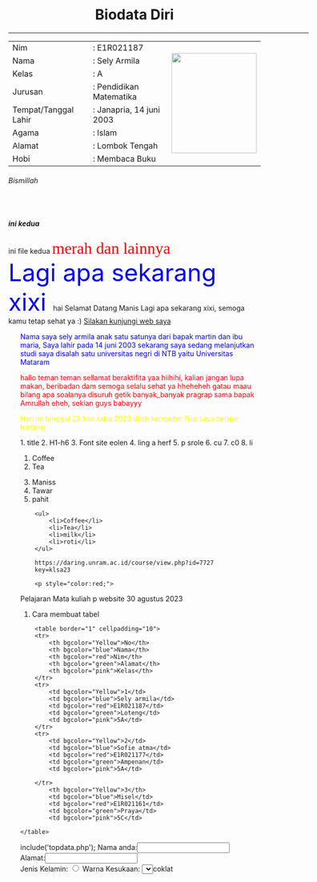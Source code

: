 <!DOCTYPE html>
<html lang="en">
<head>
    <meta charset="UTF-8">
    <meta name="viewport" content="width=device-width, initial-scale=1.0">
    <title>Biodata</title>
</head>
    <body>
        <h1 align="center">Biodata Diri</h1>
        <hr width="600px">
        <table align="center" cellpadding="10px" widht="600px">
            <tr>
                <td>Nim</td>
                <td>: E1R021187</td>
                <td rowspan="8"><img src="d:\Sely Armila\Semester 5\Pemograman Website\Biodata\WhatsApp Image 2023-02-21 at 00.26.44.jpeg" height="200px" width="170px"></td>
            </tr>
            <tr>
                <td>Nama</td>
                <td>: Sely Armila</td>
            </tr>
            <tr>
                <td>Kelas</td>
                <td>: A </td>
            </tr>
            <tr>
                <td>Jurusan</td>
                <td>: Pendidikan Matematika</td>
            </tr>
            <tr>
                <td>Tempat/Tanggal Lahir</td>
                <td>: Janapria, 14 juni  2003 </td>
            </tr>
            <tr>
                <td>Agama</td>
                <td>: Islam</td>
            </tr>
            <tr>
                <td>Alamat</td>
                <td>: Lombok Tengah</td>
            </tr>
            <tr>
                <td>Hobi</td>
                <td>: Membaca Buku</td>
            </tr>
        </table>
    </b
    </html>
</body>
</html>


<title>ini judul</title>
</head>
<body>
<h6> Bismillah </h6> <br>
<h5>ini kedua</h5>
ini file kedua
<font size="6" color="red" face="Tahoma"> merah dan lainnya</font><br>
<font size="7" color="blue"> Lagi apa sekarang xixi </font>
hai Selamat Datang Manis Lagi apa sekarang xixi, semoga kamu tetap sehat ya :) 
<a href ="https://unram.ac. Id" target=" blank">Silakan kunjungi web saya</a>
<ol>

<p style="color:blue;">
Nama saya sely armila anak satu satunya dari bapak martin dan ibu maria, Saya lahir pada 14 juni 2003 sekarang saya sedang melanjutkan studi saya disalah satu universitas negri di NTB yaitu Universitas Mataram
</p>
<p style="color:red;">
hallo teman teman sellamat beraktifita yaa hiihihi, kalian jangan lupa makan, beribadan dam semoga selalu sehat ya hheheheh
gatau maau bilang apa soalanya disuruh getik banyak_banyak pragrap sama bapak Amrullah eheh, sekian guys babayyy
<p/>

<p style="color:yellow;">
Hari ini tanggal 23 hari rabu 2023 
dilab komputer fkip saya belajar tentang
<p/>
1. title
2. H1-h6
3. Font site eolen
4. ling a herf
5. p srole
6. cu
7. c0
8. li



<ol>
	<li>Coffee</li>
	<li>Tea</li>
<ol>
		</ol>
		<li>Maniss</li>
		<li> Tawar </li>
		<li>pahit</li>
		</ol>
		
		<ul>
			<li>Coffee</li>
			<li>Tea</li>
			<li>milk</li>
			<li>roti</li>
		</ul>
		
		https://daring.unram.ac.id/course/view.php?id=7727
		key=klsa23
		
		<p style="color:red;">
Pelajaran Mata kuliah p website 30 agustus 2023
<p/>

1. Cara membuat tabel
<title>Belajar Membuat Tabel HTML</title>
</head>
<body>
    <table>
        
        <table border="1" cellpadding="10">
        <tr>
            <th bgcolor="Yellow">No</th>
			<th bgcolor="blue">Nama</th>
			<th bgcolor="red">Nim</th>
			<th bgcolor="green">Alamat</th>
			<th bgcolor="pink">Kelas</th>
        </tr>
        <tr>
            <td bgcolor="Yellow">1</td>
			<td bgcolor="blue">Sely armila</td>
            <td bgcolor="red">E1R021187</td>
			<td bgcolor="green">Loteng</td>
			<td bgcolor="pink">5A</td>
        </tr>
        <tr>
            <td bgcolor="Yellow">2</td>
			<td bgcolor="blue">Sofie atma</td>
            <td bgcolor="red">E1R021177</td>
			<td bgcolor="green">Ampenan</td>
			<td bgcolor="pink">5A</td>

        </tr>
            <th bgcolor="Yellow">3</th>
            <td bgcolor="blue">Misel</td>
            <td bgcolor="red">E1R021161</td>
			<td bgcolor="green">Praya</td>
			<td bgcolor="pink">5C</td>
        
    </table>

		
</body>
</html>
		
<!doctype html>
<html>
    <Head>
        include('topdata.php');
        <form action="hasil.php" method="post">
Nama anda:<input type-"text" name="nama1"><br>
Alamat:<input type "tend" name"<><br>
Jenis Kelamin:
<input type="radio" name="gender" value="laka-laka"=Laki-Laki
<input type= "radio" name sender" value="perempuan"-Pereupuan
<br>
Warna Kesukaan:
<select name ="color id "color"></select>
<coption value=""--- Choose a color ---</options
<Coption value="red">coklat</option>
<Coption value="green"=Kuning</option
Coption value- "yelow*»Huans/optiona <option value-"blue"=-Meral-/option=
Coption value
"brown"-Birus/optione
«select»
bro
«input type "submits
¿/form»
<a hrcE7 1anコロENCHE

        
</html>




<!---
Selyarmila/Selyarmila is a ✨ special ✨ repository because its `README.md` (this file) appears on your GitHub profile.
You can click the Preview link to take a look at your changes.
--->
